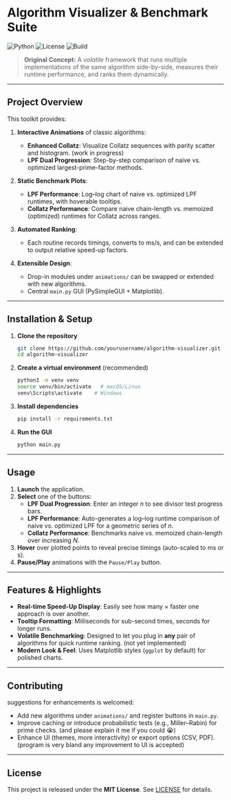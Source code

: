 # Algorithm Visualizer & Benchmark Suite

![Python](https://img.shields.io/badge/language-Python-blue)
![License](https://img.shields.io/badge/license-MIT-green)
![Build](https://img.shields.io/badge/build-passing-brightgreen)

> **Original Concept:** A _volatile_ framework that runs multiple implementations of the same algorithm side-by-side, measures their runtime performance, and ranks them dynamically.

---

## Project Overview

This toolkit provides:

1. **Interactive Animations** of classic algorithms:
   - **Enhanced Collatz**: Visualize Collatz sequences with parity scatter and histogram. (work in progress)
   - **LPF Dual Progression**: Step-by-step comparison of naive vs. optimized largest-prime-factor methods.

2. **Static Benchmark Plots**:
   - **LPF Performance**: Log–log chart of naive vs. optimized LPF runtimes, with hoverable tooltips. 
   - **Collatz Performance**: Compare naive chain-length vs. memoized (optimized) runtimes for Collatz across ranges.

3. **Automated Ranking**:
   - Each routine records timings, converts to ms/s, and can be extended to output relative speed-up factors.

4. **Extensible Design**:
   - Drop-in modules under `animations/` can be swapped or extended with new algorithms.  
   - Central `main.py` GUI (PySimpleGUI + Matplotlib).

---

## Installation & Setup

1. **Clone the repository**
   ```bash
   git clone https://github.com/yourusername/algorithm-visualizer.git
   cd algorithm-visualizer
   ```

2. **Create a virtual environment** (recommended)
   ```bash
   python3 -m venv venv
   source venv/bin/activate   # macOS/Linux
   venv\Scripts\activate    # Windows
   ```

3. **Install dependencies**
   ```bash
   pip install -r requirements.txt
   ```

4. **Run the GUI**
   ```bash
   python main.py
   ```


---

## Usage

1. **Launch** the application.
2. **Select** one of the buttons:
   - **LPF Dual Progression**: Enter an integer _n_ to see divisor test progress bars.  
   - **LPF Performance**: Auto-generates a log–log runtime comparison of naive vs. optimized LPF for a geometric series of _n_.  
   - **Collatz Performance**: Benchmarks naive vs. memoized chain-length over increasing _N_.  
3. **Hover** over plotted points to reveal precise timings (auto-scaled to ms or s).
4. **Pause/Play** animations with the `Pause/Play` button.

---

## Features & Highlights

- **Real-time Speed-Up Display**: Easily see how many × faster one approach is over another.  
- **Tooltip Formatting**: Milliseconds for sub-second times, seconds for longer runs.  
- **Volatile Benchmarking**: Designed to let you plug in **any** pair of algorithms for quick runtime ranking. (not yet implemented)
- **Modern Look & Feel**: Uses Matplotlib styles (`ggplot` by default) for polished charts.

---

## Contributing

 suggestions for enhancements is welcomed:

- Add new algorithms under `animations/` and register buttons in `main.py`.  
- Improve caching or introduce probabilistic tests (e.g., Miller–Rabin) for prime checks. (and please explain it me if you could 😭)
- Enhance UI (themes, more interactivity) or export options (CSV, PDF). (program is very bland any improvement to UI is accepted)

---

## License

This project is released under the **MIT License**. See [LICENSE](LICENSE) for details.


